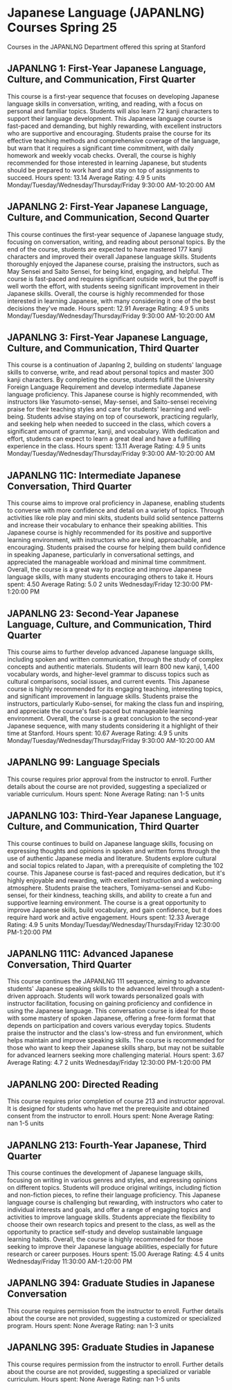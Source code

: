 # Japanese Language (JAPANLNG) Courses Spring 25 
Courses in the JAPANLNG Department offered this spring at Stanford
 ## JAPANLNG 1: First-Year Japanese Language, Culture, and Communication, First Quarter
This course is a first-year sequence that focuses on developing Japanese language skills in conversation, writing, and reading, with a focus on personal and familiar topics. Students will also learn 72 kanji characters to support their language development.
This Japanese language course is fast-paced and demanding, but highly rewarding, with excellent instructors who are supportive and encouraging. Students praise the course for its effective teaching methods and comprehensive coverage of the language, but warn that it requires a significant time commitment, with daily homework and weekly vocab checks. Overall, the course is highly recommended for those interested in learning Japanese, but students should be prepared to work hard and stay on top of assignments to succeed.
Hours spent: 13.14
Average Rating: 4.9
5 units
Monday/Tuesday/Wednesday/Thursday/Friday 9:30:00 AM-10:20:00 AM
## JAPANLNG 2: First-Year Japanese Language, Culture, and Communication, Second Quarter
This course continues the first-year sequence of Japanese language study, focusing on conversation, writing, and reading about personal topics. By the end of the course, students are expected to have mastered 177 kanji characters and improved their overall Japanese language skills.
Students thoroughly enjoyed the Japanese course, praising the instructors, such as May Sensei and Saito Sensei, for being kind, engaging, and helpful. The course is fast-paced and requires significant outside work, but the payoff is well worth the effort, with students seeing significant improvement in their Japanese skills. Overall, the course is highly recommended for those interested in learning Japanese, with many considering it one of the best decisions they've made.
Hours spent: 12.91
Average Rating: 4.9
5 units
Monday/Tuesday/Wednesday/Thursday/Friday 9:30:00 AM-10:20:00 AM
## JAPANLNG 3: First-Year Japanese Language, Culture, and Communication, Third Quarter
This course is a continuation of Japanlng 2, building on students' language skills to converse, write, and read about personal topics and master 300 kanji characters. By completing the course, students fulfill the University Foreign Language Requirement and develop intermediate Japanese language proficiency.
This Japanese course is highly recommended, with instructors like Yasumoto-sensei, May-sensei, and Saito-sensei receiving praise for their teaching styles and care for students' learning and well-being. Students advise staying on top of coursework, practicing regularly, and seeking help when needed to succeed in the class, which covers a significant amount of grammar, kanji, and vocabulary. With dedication and effort, students can expect to learn a great deal and have a fulfilling experience in the class.
Hours spent: 13.11
Average Rating: 4.9
5 units
Monday/Tuesday/Wednesday/Thursday/Friday 9:30:00 AM-10:20:00 AM
## JAPANLNG 11C: Intermediate Japanese Conversation, Third Quarter
This course aims to improve oral proficiency in Japanese, enabling students to converse with more confidence and detail on a variety of topics. Through activities like role play and mini skits, students build solid sentence patterns and increase their vocabulary to enhance their speaking abilities.
This Japanese course is highly recommended for its positive and supportive learning environment, with instructors who are kind, approachable, and encouraging. Students praised the course for helping them build confidence in speaking Japanese, particularly in conversational settings, and appreciated the manageable workload and minimal time commitment. Overall, the course is a great way to practice and improve Japanese language skills, with many students encouraging others to take it.
Hours spent: 4.50
Average Rating: 5.0
2 units
Wednesday/Friday 12:30:00 PM-1:20:00 PM
## JAPANLNG 23: Second-Year Japanese Language, Culture, and Communication, Third Quarter
This course aims to further develop advanced Japanese language skills, including spoken and written communication, through the study of complex concepts and authentic materials. Students will learn 800 new kanji, 1,400 vocabulary words, and higher-level grammar to discuss topics such as cultural comparisons, social issues, and current events.
This Japanese course is highly recommended for its engaging teaching, interesting topics, and significant improvement in language skills. Students praise the instructors, particularly Kubo-sensei, for making the class fun and inspiring, and appreciate the course's fast-paced but manageable learning environment. Overall, the course is a great conclusion to the second-year Japanese sequence, with many students considering it a highlight of their time at Stanford.
Hours spent: 10.67
Average Rating: 4.9
5 units
Monday/Tuesday/Wednesday/Thursday/Friday 9:30:00 AM-10:20:00 AM
## JAPANLNG 99: Language Specials
This course requires prior approval from the instructor to enroll. Further details about the course are not provided, suggesting a specialized or variable curriculum.
Hours spent: None
Average Rating: nan
1-5 units
## JAPANLNG 103: Third-Year Japanese Language, Culture, and Communication, Third Quarter
This course continues to build on Japanese language skills, focusing on expressing thoughts and opinions in spoken and written forms through the use of authentic Japanese media and literature. Students explore cultural and social topics related to Japan, with a prerequisite of completing the 102 course.
This Japanese course is fast-paced and requires dedication, but it's highly enjoyable and rewarding, with excellent instruction and a welcoming atmosphere. Students praise the teachers, Tomiyama-sensei and Kubo-sensei, for their kindness, teaching skills, and ability to create a fun and supportive learning environment. The course is a great opportunity to improve Japanese skills, build vocabulary, and gain confidence, but it does require hard work and active engagement.
Hours spent: 12.33
Average Rating: 4.9
5 units
Monday/Tuesday/Wednesday/Thursday/Friday 12:30:00 PM-1:20:00 PM
## JAPANLNG 111C: Advanced Japanese Conversation, Third Quarter
This course continues the JAPANLNG 111 sequence, aiming to advance students' Japanese speaking skills to the advanced level through a student-driven approach. Students will work towards personalized goals with instructor facilitation, focusing on gaining proficiency and confidence in using the Japanese language.
This conversation course is ideal for those with some mastery of spoken Japanese, offering a free-form format that depends on participation and covers various everyday topics. Students praise the instructor and the class's low-stress and fun environment, which helps maintain and improve speaking skills. The course is recommended for those who want to keep their Japanese skills sharp, but may not be suitable for advanced learners seeking more challenging material.
Hours spent: 3.67
Average Rating: 4.7
2 units
Wednesday/Friday 12:30:00 PM-1:20:00 PM
## JAPANLNG 200: Directed Reading
This course requires prior completion of course 213 and instructor approval. It is designed for students who have met the prerequisite and obtained consent from the instructor to enroll.
Hours spent: None
Average Rating: nan
1-5 units
## JAPANLNG 213: Fourth-Year Japanese, Third Quarter
This course continues the development of Japanese language skills, focusing on writing in various genres and styles, and expressing opinions on different topics. Students will produce original writings, including fiction and non-fiction pieces, to refine their language proficiency.
This Japanese language course is challenging but rewarding, with instructors who cater to individual interests and goals, and offer a range of engaging topics and activities to improve language skills. Students appreciate the flexibility to choose their own research topics and present to the class, as well as the opportunity to practice self-study and develop sustainable language learning habits. Overall, the course is highly recommended for those seeking to improve their Japanese language abilities, especially for future research or career purposes.
Hours spent: 15.00
Average Rating: 4.5
4 units
Wednesday/Friday 11:30:00 AM-1:20:00 PM
## JAPANLNG 394: Graduate Studies in Japanese Conversation
This course requires permission from the instructor to enroll. Further details about the course are not provided, suggesting a customized or specialized program.
Hours spent: None
Average Rating: nan
1-3 units
## JAPANLNG 395: Graduate Studies in Japanese
This course requires permission from the instructor to enroll. Further details about the course are not provided, suggesting a specialized or variable curriculum.
Hours spent: None
Average Rating: nan
1-5 units